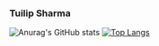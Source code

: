 ### Tuilip Sharma


![Anurag's GitHub stats](https://github-readme-stats.vercel.app/api?username=tuilipshrm&count_private=true&show_icons=true&theme=dracula)
[![Top Langs](https://github-readme-stats.vercel.app/api/top-langs/?username=tuilipshrm&layout=compact)](https://github.com/anuraghazra/github-readme-stats)
